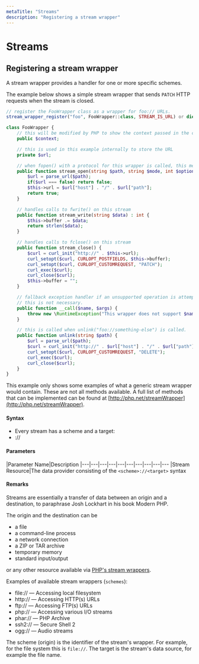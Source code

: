 ```yaml
---
metaTitle: "Streams"
description: "Registering a stream wrapper"
---
```


# Streams



## Registering a stream wrapper


A stream wrapper provides a handler for one or more specific schemes.

The example below shows a simple stream wrapper that sends `PATCH` HTTP requests when the stream is closed.

```php
// register the FooWrapper class as a wrapper for foo:// URLs.
stream_wrapper_register("foo", FooWrapper::class, STREAM_IS_URL) or die("Duplicate stream wrapper registered");

class FooWrapper {
    // this will be modified by PHP to show the context passed in the current call.
    public $context;

    // this is used in this example internally to store the URL
    private $url;

    // when fopen() with a protocol for this wrapper is called, this method can be implemented to store data like the host.
    public function stream_open(string $path, string $mode, int $options, string &$openedPath) : bool {
        $url = parse_url($path);
        if($url === false) return false;
        $this->url = $url["host"] . "/" . $url["path"];
        return true;
    }

    // handles calls to fwrite() on this stream
    public function stream_write(string $data) : int {
        $this->buffer .= $data;
        return strlen($data);
    }

    // handles calls to fclose() on this stream
    public function stream_close() {
        $curl = curl_init("http://" . $this->url);
        curl_setopt($curl, CURLOPT_POSTFIELDS, $this->buffer);
        curl_setopt($curl, CURLOPT_CUSTOMREQUEST, "PATCH");
        curl_exec($curl);
        curl_close($curl);
        $this->buffer = "";
    }

    // fallback exception handler if an unsupported operation is attempted.
    // this is not necessary.
    public function __call($name, $args) {
        throw new \RuntimeException("This wrapper does not support $name");
    }

    // this is called when unlink("foo://something-else") is called.
    public function unlink(string $path) {
        $url = parse_url($path);
        $curl = curl_init("http://" . $url["host"] . "/" . $url["path"]);
        curl_setopt($curl, CURLOPT_CUSTOMREQUEST, "DELETE");
        curl_exec($curl);
        curl_close($curl);
    }
}

```

This example only shows some examples of what a generic stream wrapper would contain. These are not all methods available. A full list of methods that can be implemented can be found at [http://php.net/streamWrapper](http://php.net/streamWrapper).



#### Syntax


- Every stream has a scheme and a target:
- <scheme>://<target>



#### Parameters


|Parameter Name|Description
|---|---|---|---|---|---|---|---|---|---
|Stream Resource|The data provider consisting of the `<scheme>://<target>` syntax



#### Remarks


Streams are essentially a transfer of data between an origin and a destination, to paraphrase Josh Lockhart in his book Modern PHP.

The origin and the destination can be

- a file
- a command-line process
- a network connection
- a ZIP or TAR archive
- temporary memory
- standard input/output

or any other resource available via [PHP's stream wrappers](http://php.net/manual/wrappers.php).

Examples of available stream wrappers (`schemes`):

- file:// — Accessing local filesystem
- http:// — Accessing HTTP(s) URLs
- ftp:// — Accessing FTP(s) URLs
- php:// — Accessing various I/O streams
- phar:// — PHP Archive
- ssh2:// — Secure Shell 2
- ogg:// — Audio streams

The scheme (origin) is the identifier of the stream's wrapper. For example, for the file system this is `file://`. The target is the stream's data source, for example the file name.

